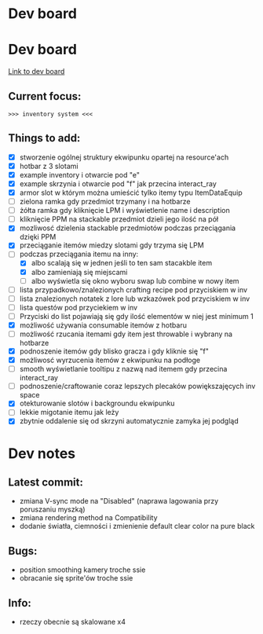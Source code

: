# Dev board
# Dev board

[Link to dev board](https://1drv.ms/o/s!Ah2eJRV3UwEygeN6mWas_na4dgxNRA?e=YrJdbh)

## Current focus:
	>>> inventory system <<<
## Things to add:
- [x] stworzenie ogólnej struktury ekwipunku opartej na resource'ach
- [x] hotbar z 3 slotami
- [x] example inventory i otwarcie pod "e"
- [x] example skrzynia i otwarcie pod "f" jak przecina interact_ray
- [x] armor slot w którym można umieścić tylko itemy typu ItemDataEquip
- [ ] zielona ramka gdy przedmiot trzymany i na hotbarze
- [ ] żółta ramka gdy kliknięcie LPM i wyświetlenie name i description
- [ ] kliknięcie PPM na stackable przedmiot dzieli jego ilość na pół
- [x] mozliwosć dzielenia stackable przedmiotów podczas przeciągania dzięki PPM
- [x] przeciąganie itemów miedzy slotami gdy trzyma się LPM
- [ ] podczas przeciągania itemu na inny:
	- [x] albo scalają się w jednen jeśli to ten sam stacakble item
	- [x] albo zamieniają się miejscami
	- [ ] albo wyświetla się okno wyboru swap lub combine w nowy item
- [ ] lista przypadkowo/znalezionych crafting recipe pod przyciskiem w inv
- [ ] lista znalezionych notatek z lore lub wzkazówek pod przyciskiem w inv
- [ ] lista questów pod przyciekiem w inv
- [ ] Przyciski do list pojawiają się gdy ilość elementów w niej jest minimum 1
- [x] możliwość używania consumable itemów z hotbaru
- [ ] możliwość rzucania itemami gdy item jest throwable i wybrany na hotbarze
- [x] podnoszenie itemów gdy blisko gracza i gdy kliknie się "f"
- [x] możliwosć wyrzucenia itemów z ekwipunku na podłoge
- [ ] smooth wyświetlanie tooltipu z nazwą nad itemem gdy przecina interact_ray
- [ ] podnoszenie/craftowanie coraz lepszych plecaków powiększajęcych inv space
- [x] otekturowanie slotów i backgroundu ekwipunku
- [ ] lekkie migotanie itemu jak leży
- [x] zbytnie oddalenie się od skrzyni automatycznie zamyka jej podgląd

# Dev notes

## Latest commit:
* zmiana V-sync mode na "Disabled" (naprawa lagowania przy poruszaniu myszką)
* zmiana rendering method na Compatibility
* dodanie światła, ciemności i zmienienie default clear color na pure black

## Bugs:
* position smoothing kamery troche ssie
* obracanie się sprite'ów troche ssie

## Info:
* rzeczy obecnie są skalowane x4
